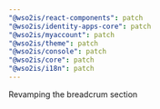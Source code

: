 ```yaml
---
"@wso2is/react-components": patch
"@wso2is/identity-apps-core": patch
"@wso2is/myaccount": patch
"@wso2is/theme": patch
"@wso2is/console": patch
"@wso2is/core": patch
"@wso2is/i18n": patch
---
```


Revamping the breadcrum section
